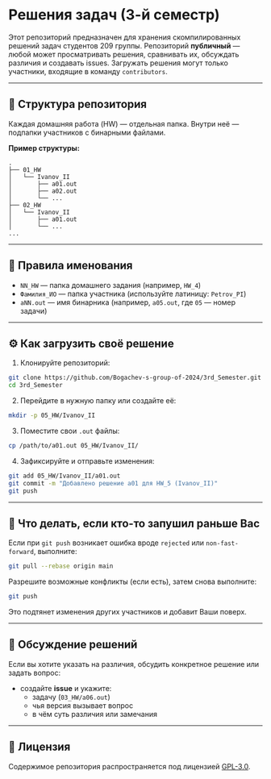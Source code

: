 # Решения задач (3-й семестр)

Этот репозиторий предназначен для хранения скомпилированных решений задач студентов 209 группы. Репозиторий **публичный** — любой может просматривать решения, сравнивать их, обсуждать различия и создавать issues. Загружать решения могут только участники, входящие в команду `contributors`.

---

## 📁 Структура репозитория

Каждая домашняя работа (HW) — отдельная папка. Внутри неё — подпапки участников с бинарными файлами.

**Пример структуры:**

```
.
├── 01_HW
│   └── Ivanov_II
│       ├── a01.out
│       ├── a02.out
│       └── ...
├── 02_HW
│   └── Ivanov_II
│       ├── a01.out
│       └── ...
...
```

---

## 📌 Правила именования

- `NN_HW` — папка домашнего задания (например, `HW_4`)
- `Фамилия_ИО` — папка участника (используйте латиницу: `Petrov_PI`)
- `aNN.out` — имя бинарника (например, `a05.out`, где `05` — номер задачи)

---

## ⚙️ Как загрузить своё решение

1. Клонируйте репозиторий:

```bash
git clone https://github.com/Bogachev-s-group-of-2024/3rd_Semester.git
cd 3rd_Semester
```

2. Перейдите в нужную папку или создайте её:

```bash
mkdir -p 05_HW/Ivanov_II
```

3. Поместите свои `.out` файлы:

```bash
cp /path/to/a01.out 05_HW/Ivanov_II/
```

4. Зафиксируйте и отправьте изменения:

```bash
git add 05_HW/Ivanov_II/a01.out
git commit -m "Добавлено решение a01 для HW_5 (Ivanov_II)"
git push
```

---

## 🔄 Что делать, если кто-то запушил раньше Вас

Если при `git push` возникает ошибка вроде `rejected` или `non-fast-forward`, выполните:

```bash
git pull --rebase origin main
```

Разрешите возможные конфликты (если есть), затем снова выполните:

```bash
git push
```

Это подтянет изменения других участников и добавит Ваши поверх.

---

## 💬 Обсуждение решений

Если вы хотите указать на различия, обсудить конкретное решение или задать вопрос:

- создайте **issue** и укажите:
  - задачу (`03_HW/a06.out`)
  - чья версия вызывает вопрос
  - в чём суть различия или замечания

---

## 📄 Лицензия

Содержимое репозитория распространяется под лицензией [GPL-3.0](LICENSE).
